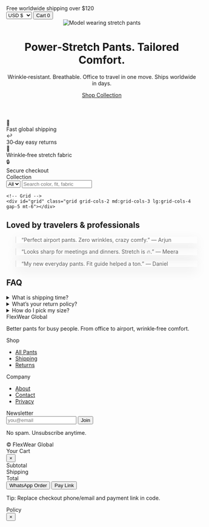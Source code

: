 <!doctype html>
<html lang="en">
<head>
  <meta charset="utf-8" />
  <meta name="viewport" content="width=device-width, initial-scale=1" />
  <title>FlexWear Global — Power‑Stretch Pants with Worldwide Shipping</title>
  <meta name="description" content="Modern, mobile‑first storefront for power‑stretch pants. Fast worldwide shipping, secure checkout, and easy returns." />
  <meta name="theme-color" content="#111827" />
  <meta property="og:title" content="FlexWear Global — Power‑Stretch Pants" />
  <meta property="og:description" content="Wrinkle‑free, breathable, and built for all‑day comfort. Shop worldwide." />
  <meta property="og:type" content="website" />
  <meta property="og:image" content="https://images.unsplash.com/photo-1516826957135-700dedea698c?q=80&w=1200&auto=format&fit=crop" />
  <link rel="icon" href="data:image/svg+xml,<svg xmlns='http://www.w3.org/2000/svg' viewBox='0 0 100 100'><text y='0.9em' font-size='90'>👖</text></svg>">
  <script src="https://cdn.tailwindcss.com"></script>
  <style>
    .glass{backdrop-filter:blur(8px)}
    .shadow-soft{box-shadow:0 10px 30px rgba(0,0,0,.08)}
  </style>
  <script type="application/ld+json" id="jsonld"></script>
</head>
<body class="bg-white text-neutral-900">
  <!-- Top Bar -->
  <div class="w-full bg-neutral-900 text-white text-sm">
    <div class="max-w-7xl mx-auto px-4 py-2 flex items-center justify-between">
      <div>Free worldwide shipping over <span id="freeShip">$120</span></div>
      <div class="flex items-center gap-3">
        <select id="currency" class="bg-neutral-800 text-white rounded px-2 py-1">
          <option value="USD">USD $</option>
          <option value="INR">INR ₹</option>
          <option value="EUR">EUR €</option>
          <option value="AED">AED د.إ</option>
        </select>
        <button id="cartBtn" class="rounded-xl px-3 py-1 bg-white/10 hover:bg-white/20">Cart <span id="cartCount" class="ml-1">0</span></button>
      </div>
    </div>
  </div>

  <!-- Hero -->
  <header class="relative">
    <img class="w-full h-[56vh] object-cover" src="https://images.unsplash.com/photo-1562157873-818bc0726f69?q=80&w=1600&auto=format&fit=crop" alt="Model wearing stretch pants"/>
    <div class="absolute inset-0 bg-gradient-to-t from-black/60 to-black/10"></div>
    <div class="absolute inset-0 flex items-end">
      <div class="max-w-7xl mx-auto px-4 pb-10 text-white">
        <h1 class="text-3xl md:text-5xl font-extrabold">Power‑Stretch Pants. Tailored Comfort.</h1>
        <p class="mt-2 text-white/90 max-w-xl">Wrinkle‑resistant. Breathable. Office to travel in one move. Ships worldwide in days.</p>
        <a href="#catalog" class="inline-block mt-4 bg-white text-neutral-900 font-semibold px-5 py-2 rounded-xl hover:translate-y-[1px] transition">Shop Collection</a>
      </div>
    </div>
  </header>

  <!-- Badges -->
  <section class="bg-neutral-50 py-6">
    <div class="max-w-7xl mx-auto px-4 grid grid-cols-2 md:grid-cols-4 gap-4 text-sm">
      <div class="flex items-center gap-3"><span>🚚</span><div>Fast global shipping</div></div>
      <div class="flex items-center gap-3"><span>↩️</span><div>30‑day easy returns</div></div>
      <div class="flex items-center gap-3"><span>🧵</span><div>Wrinkle‑free stretch fabric</div></div>
      <div class="flex items-center gap-3"><span>🔒</span><div>Secure checkout</div></div>
    </div>
  </section>

  <!-- Filters/Search -->
  <section id="catalog" class="max-w-7xl mx-auto px-4 py-8">
    <div class="flex flex-col md:flex-row gap-4 md:items-center md:justify-between">
      <div class="text-2xl font-bold">Collection</div>
      <div class="flex gap-3">
        <select id="tagFilter" class="border rounded-xl px-3 py-2">
          <option>All</option>
        </select>
        <input id="search" class="border rounded-xl px-3 py-2 w-64" placeholder="Search color, fit, fabric"/>
      </div>
    </div>

    <!-- Grid -->
    <div id="grid" class="grid grid-cols-2 md:grid-cols-3 lg:grid-cols-4 gap-5 mt-6"></div>
  </section>

  <!-- Testimonials -->
  <section class="bg-neutral-50 py-10">
    <div class="max-w-7xl mx-auto px-4">
      <h2 class="text-2xl font-bold">Loved by travelers & professionals</h2>
      <div class="grid md:grid-cols-3 gap-4 mt-4 text-sm">
        <blockquote class="bg-white p-4 rounded-2xl shadow-soft">“Perfect airport pants. Zero wrinkles, crazy comfy.” — Arjun</blockquote>
        <blockquote class="bg-white p-4 rounded-2xl shadow-soft">“Looks sharp for meetings and dinners. Stretch is 🔥.” — Meera</blockquote>
        <blockquote class="bg-white p-4 rounded-2xl shadow-soft">“My new everyday pants. Fit guide helped a ton.” — Daniel</blockquote>
      </div>
    </div>
  </section>

  <!-- FAQ -->
  <section class="max-w-7xl mx-auto px-4 py-10">
    <h2 class="text-2xl font-bold">FAQ</h2>
    <div class="mt-4 space-y-3 text-sm">
      <details class="bg-neutral-50 p-4 rounded-2xl"><summary class="font-semibold">What is shipping time?</summary>Most orders ship in 24–48 hrs. Delivery in 3–8 business days worldwide.</details>
      <details class="bg-neutral-50 p-4 rounded-2xl"><summary class="font-semibold">What’s your return policy?</summary>30‑day hassle‑free returns. Tags attached, unworn condition.</details>
      <details class="bg-neutral-50 p-4 rounded-2xl"><summary class="font-semibold">How do I pick my size?</summary>Use our size guide on each product card. If between sizes, size up for comfort.</details>
    </div>
  </section>

  <!-- Footer -->
  <footer class="bg-neutral-900 text-white">
    <div class="max-w-7xl mx-auto px-4 py-10 grid md:grid-cols-4 gap-6 text-sm">
      <div>
        <div class="text-lg font-bold">FlexWear Global</div>
        <p class="text-white/70 mt-2">Better pants for busy people. From office to airport, wrinkle‑free comfort.</p>
      </div>
      <nav>
        <div class="font-semibold mb-2">Shop</div>
        <ul class="space-y-1 text-white/80">
          <li><a href="#catalog" class="hover:underline">All Pants</a></li>
          <li><a href="#" onclick="openPolicy('shipping')" class="hover:underline">Shipping</a></li>
          <li><a href="#" onclick="openPolicy('returns')" class="hover:underline">Returns</a></li>
        </ul>
      </nav>
      <nav>
        <div class="font-semibold mb-2">Company</div>
        <ul class="space-y-1 text-white/80">
          <li><a href="#" onclick="openPolicy('about')" class="hover:underline">About</a></li>
          <li><a href="#" onclick="openPolicy('contact')" class="hover:underline">Contact</a></li>
          <li><a href="#" onclick="openPolicy('privacy')" class="hover:underline">Privacy</a></li>
        </ul>
      </nav>
      <div>
        <div class="font-semibold mb-2">Newsletter</div>
        <form onsubmit="subscribe(event)" class="flex gap-2">
          <input id="email" type="email" required placeholder="you@email" class="px-3 py-2 rounded-xl text-neutral-900 w-full" />
          <button class="bg-white text-neutral-900 px-4 py-2 rounded-xl font-semibold">Join</button>
        </form>
        <p class="text-white/60 mt-2">No spam. Unsubscribe anytime.</p>
      </div>
    </div>
    <div class="border-t border-white/10 py-4 text-center text-white/60 text-xs">© <span id="year"></span> FlexWear Global</div>
  </footer>

  <!-- Cart Drawer -->
  <div id="drawer" class="fixed inset-0 hidden">
    <div class="absolute inset-0 bg-black/40" onclick="toggleDrawer(false)"></div>
    <aside class="absolute right-0 top-0 h-full w-full max-w-md bg-white p-5 overflow-y-auto">
      <div class="flex items-center justify-between">
        <div class="text-xl font-bold">Your Cart</div>
        <button onclick="toggleDrawer(false)" class="text-2xl">×</button>
      </div>
      <div id="cartItems" class="mt-4 space-y-3"></div>
      <div class="mt-4 border-t pt-4">
        <div class="flex justify-between text-sm"><span>Subtotal</span><span id="subtotal"></span></div>
        <div class="flex justify-between text-sm"><span>Shipping</span><span id="shipping"></span></div>
        <div class="flex justify-between font-bold text-lg mt-1"><span>Total</span><span id="total"></span></div>
        <div class="mt-4 grid grid-cols-2 gap-3">
          <button onclick="checkoutWhatsApp()" class="bg-green-600 text-white px-4 py-2 rounded-xl">WhatsApp Order</button>
          <button onclick="checkoutPay()" class="bg-neutral-900 text-white px-4 py-2 rounded-xl">Pay Link</button>
        </div>
        <p class="text-xs text-neutral-500 mt-2">Tip: Replace checkout phone/email and payment link in code.</p>
      </div>
    </aside>
  </div>

  <!-- Policy Modal -->
  <div id="policy" class="fixed inset-0 hidden">
    <div class="absolute inset-0 bg-black/40" onclick="togglePolicy(false)"></div>
    <div class="absolute left-1/2 top-1/2 -translate-x-1/2 -translate-y-1/2 bg-white rounded-2xl max-w-2xl w-[92vw] p-6">
      <div class="flex items-center justify-between">
        <div id="policyTitle" class="text-xl font-bold">Policy</div>
        <button onclick="togglePolicy(false)" class="text-2xl">×</button>
      </div>
      <div id="policyBody" class="prose prose-sm max-w-none mt-3"></div>
    </div>
  </div>

  <script>
    // ====== CONFIG (edit for your brand) ======
    const BRAND = {
      name: 'FlexWear Global',
      email: 'orders@yourbrand.com', // change to your inbox
      whatsapp: '+0000000000',       // include country code
      payLink: 'https://rzp.io/i/your-payment-link', // replace with Razorpay/Stripe payment link
      freeShipThresholdUSD: 120,
      rates: { USD: 1, INR: 83, EUR: 0.92, AED: 3.67 }
    };

    // ====== SAMPLE PRODUCTS (replace with your items) ======
    const PRODUCTS = [
      { id: 'P001', name: 'Power Stretch Slim — Black', color:'Black', tag:'Slim', priceUSD: 59, sizeGuide:'True to size. If between sizes, size up.', img:'https://images.unsplash.com/photo-1520975916090-3105956dac38?q=80&w=1200&auto=format&fit=crop', description:'Wrinkle‑resistant 4‑way stretch with tapered silhouette.' },
      { id: 'P002', name: 'Travel Chino — Navy', color:'Navy', tag:'Chino', priceUSD: 64, sizeGuide:'Slim fit. Size up for relaxed fit.', img:'https://images.unsplash.com/photo-1516826957135-700dedea698c?q=80&w=1200&auto=format&fit=crop', description:'Breathable blend with hidden zip pocket for travel.' },
      { id: 'P003', name: 'Athleisure Taper — Charcoal', color:'Charcoal', tag:'Athleisure', priceUSD: 54, sizeGuide:'Elastic waistband. True to size.', img:'https://images.unsplash.com/photo-1603252109303-2751441dd157?q=80&w=1200&auto=format&fit=crop', description:'Gym‑to‑street comfort with sleek finish.' },
      { id: 'P004', name: 'Workday Stretch — Khaki', color:'Khaki', tag:'Chino', priceUSD: 62, sizeGuide:'Straight fit, mid‑rise.', img:'https://images.unsplash.com/photo-1603252109360-909b3a7b57c2?q=80&w=1200&auto=format&fit=crop', description:'Office‑ready fabric with stain‑resist coating.' },
      { id: 'P005', name: 'Jetsetter Jogger — Olive', color:'Olive', tag:'Jogger', priceUSD: 52, sizeGuide:'Cuffed hem, drawstring waist.', img:'https://images.unsplash.com/photo-1539533018447-63fcce2678e3?q=80&w=1200&auto=format&fit=crop', description:'Ultra‑soft knit for long flights & weekends.' }
    ];

    // ====== STATE ======
    const cart = JSON.parse(localStorage.getItem('cart')||'[]');
    const el = (id)=>document.getElementById(id);

    function money(usd){
      const curr = el('currency').value;
      const r = BRAND.rates[curr]||1; const amt = usd*r;
      return new Intl.NumberFormat(undefined,{style:'currency',currency:curr}).format(amt);
    }

    function renderTags(){
      const tags = ['All', ...new Set(PRODUCTS.map(p=>p.tag))];
      const sel = el('tagFilter');
      sel.innerHTML = tags.map(t=>`<option>${t}</option>`).join('');
    }

    function renderGrid(){
      const q = el('search').value.trim().toLowerCase();
      const t = el('tagFilter').value;
      const items = PRODUCTS.filter(p=> (t==='All'||p.tag===t) && (q===''||p.name.toLowerCase().includes(q)||p.color.toLowerCase().includes(q)||p.description.toLowerCase().includes(q)) );
      el('grid').innerHTML = items.map(p=>`
        <div class="group border rounded-2xl overflow-hidden hover:shadow-soft transition">
          <div class="relative">
            <img src="${p.img}" alt="${p.name}" class="h-56 w-full object-cover"/>
            <div class="absolute top-2 left-2 bg-white/90 text-xs px-2 py-1 rounded-full">${p.tag}</div>
          </div>
          <div class="p-3">
            <div class="font-semibold">${p.name}</div>
            <div class="text-sm text-neutral-500">${p.color}</div>
            <div class="mt-1 font-bold">${money(p.priceUSD)}</div>
            <button onclick='addToCart(${JSON.stringify(p).replace(/"/g,"&quot;")})' class="mt-2 w-full bg-neutral-900 text-white py-2 rounded-xl">Add to Cart</button>
            <details class="text-xs text-neutral-600 mt-2"><summary class="cursor-pointer font-semibold">Size & details</summary>${p.sizeGuide}<br/>${p.description}</details>
          </div>
        </div>
      `).join('');
    }

    function saveCart(){ localStorage.setItem('cart', JSON.stringify(cart)); renderCartBadge(); }
    function addToCart(p){
      const i = cart.find(x=>x.id===p.id);
      if(i) i.qty += 1; else cart.push({...p, qty:1});
      saveCart(); toggleDrawer(true);
    }
    function removeFromCart(id){ const idx = cart.findIndex(i=>i.id===id); if(idx>-1) cart.splice(idx,1); saveCart(); renderDrawer(); }
    function updateQty(id,qty){ const i = cart.find(x=>x.id===id); if(!i) return; i.qty = Math.max(1, qty); saveCart(); renderDrawer(); }

    function renderCartBadge(){ el('cartCount').textContent = cart.reduce((s,i)=>s+i.qty,0); }

    function toggleDrawer(show){ el('drawer').classList.toggle('hidden', !show); if(show) renderDrawer(); }

    function renderDrawer(){
      const list = cart.map(i=>`
        <div class="flex gap-3 items-center border rounded-2xl p-2">
          <img src="${i.img}" class="w-16 h-16 object-cover rounded-xl"/>
          <div class="flex-1">
            <div class="font-semibold">${i.name}</div>
            <div class="text-sm text-neutral-500">${money(i.priceUSD)} • ${i.color}</div>
            <div class="flex items-center gap-2 mt-1">
              <button class="px-2 border rounded" onclick="updateQty('${i.id}', ${i.qty-1})">-</button>
              <input class="w-12 border rounded text-center" value="${i.qty}" onchange="updateQty('${i.id}', parseInt(this.value)||1)" />
              <button class="px-2 border rounded" onclick="updateQty('${i.id}', ${i.qty+1})">+</button>
            </div>
          </div>
          <button class="text-red-600" onclick="removeFromCart('${i.id}')">Remove</button>
        </div>
      `).join('');
      el('cartItems').innerHTML = list || '<div class="text-sm text-neutral-500">Your cart is empty.</div>';
      const sub = cart.reduce((s,i)=>s+i.priceUSD*i.qty,0);
      const ship = sub>BRAND.freeShipThresholdUSD||cart.length===0?0:9;
      el('subtotal').textContent = money(sub);
      el('shipping').textContent = money(ship);
      el('total').textContent = money(sub+ship);
    }

    function checkoutWhatsApp(){
      if(!cart.length) return;
      const curr = el('currency').value;
      const sub = cart.reduce((s,i)=>s+i.priceUSD*i.qty,0);
      const ship = sub>BRAND.freeShipThresholdUSD?0:9;
      const total = sub+ship;
      const lines = cart.map(i=>`${i.name} x${i.qty} — ${money(i.priceUSD*i.qty)}`).join('%0A');
      const text = `Hello! I want to order:%0A${lines}%0A%0ASubtotal: ${money(sub)}%0AShipping: ${money(ship)}%0ATotal: ${money(total)}%0ACurrency: ${curr}%0A%0AShipping address:`;
      const phone = BRAND.whatsapp.replace(/\D/g,'');
      if(!phone){ alert('Owner must set WhatsApp number in code.'); return; }
      window.open(`https://wa.me/${phone}?text=${text}`,'_blank');
    }

    function checkoutPay(){
      if(!BRAND.payLink || BRAND.payLink.includes('your-payment-link')){
        alert('Owner: replace BRAND.payLink with your Razorpay/Stripe Payment Link.');
        return;
      }
      window.open(BRAND.payLink, '_blank');
    }

    function subscribe(e){
      e.preventDefault();
      const v = el('email').value.trim();
      if(!v) return;
      window.location.href = `mailto:${BRAND.email}?subject=Subscribe&body=Please add ${v} to newsletter.`;
    }

    function openPolicy(key){
      const content = {
        shipping:`<p>We ship within 24–48 hrs. Delivery in 3–8 business days worldwide via DHL/FedEx. Duties & taxes calculated at checkout or payable on delivery as per destination rules.</p>`,
        returns:`<p>30‑day returns. Initiate by emailing <a href="mailto:${BRAND.email}">${BRAND.email}</a>. Items must be unworn with tags attached.</p>`,
        about:`<p><strong>${BRAND.name}</strong> makes versatile pants for modern life — office, travel, and everything between. Designed with breathable, wrinkle‑free stretch fabrics.</p>`,
        contact:`<p>Questions? Email <a href="mailto:${BRAND.email}">${BRAND.email}</a> or WhatsApp <a href="https://wa.me/${BRAND.whatsapp.replace(/\D/g,'')}">${BRAND.whatsapp}</a>.</p>`,
        privacy:`<p>We respect your privacy. We only collect data required to fulfill your orders. Contact us to request deletion of your data.</p>`
      }[key]||'<p>Info not found.</p>';
      el('policyTitle').textContent = key.charAt(0).toUpperCase()+key.slice(1);
      el('policyBody').innerHTML = content;
      togglePolicy(true);
    }

    function togglePolicy(show){ el('policy').classList.toggle('hidden', !show); }

    // JSON‑LD
    function renderJSONLD(){
      const data = {
        '@context':'https://schema.org', '@type':'Store', name: BRAND.name,
        url: location.href, image: PRODUCTS[0]?.img,
        makesOffer: PRODUCTS.map(p=>({ '@type':'Offer', priceCurrency:'USD', price:p.priceUSD, itemOffered:{ '@type':'Product', name:p.name, color:p.color } }))
      };
      el('jsonld').textContent = JSON.stringify(data);
    }

    // Init
    document.addEventListener('DOMContentLoaded', ()=>{
      el('year').textContent = new Date().getFullYear();
      el('freeShip').textContent = money(BRAND.freeShipThresholdUSD);
      renderTags(); renderGrid(); renderCartBadge(); renderJSONLD();
      el('search').addEventListener('input', renderGrid);
      el('tagFilter').addEventListener('change', renderGrid);
      el('currency').addEventListener('change', ()=>{ renderGrid(); renderDrawer(); el('freeShip').textContent = money(BRAND.freeShipThresholdUSD);});
      el('cartBtn').addEventListener('click', ()=>toggleDrawer(true));
    });
  </script>
</body>
</html>

